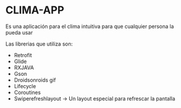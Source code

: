 # CLIMA-APP 
Es una aplicación para el clima intuitiva para que cualquier persona la pueda usar

Las librerias que utiliza son:

- Retrofit 
- Glide
- RXJAVA
- Gson
- Droidsonroids gif
- Lifecycle
- Coroutines
- Swiperefreshlayout -> Un layout especial para refrescar la pantalla
